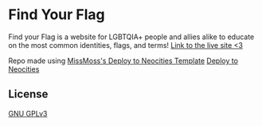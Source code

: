 # Find Your Flag
Find your Flag is a website for LGBTQIA+ people and allies alike to educate on the most common identities, flags, and terms!
[Link to the live site <3](https://findyourflag.neocities.org/)

Repo made using [MissMoss's Deploy to Neocities Template](https://github.com/M1ssM0ss/deploy-to-neocities-template)
[Deploy to Neocities](https://github.com/marketplace/actions/deploy-to-neocities)

## License
[GNU GPLv3](https://choosealicense.com/licenses/gpl-3.0/)
